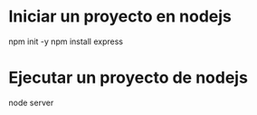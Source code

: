 # Iniciar un proyecto en nodejs
npm init -y
npm install express

# Ejecutar un proyecto de nodejs
node server
